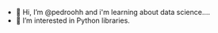 - 👋 Hi, I’m @pedroohh and i'm learning about data science....
- 👀 I’m interested in Python libraries.
